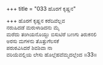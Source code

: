+++
title = "033 ಹೊರಗೆ ಕೃಷ್ಣನ"

+++
ಹೊರಗೆ ಕೃಷ್ಣನ ಕರೆದಿವೆಲ್ಲವ  
ನರುಹಿದಡೆ ಮರುಳಾಡಿದನು ಮೈ  
ಮರೆದು ತಂಗಿಯನೊಯ್ದು ಬಿಸುಟಿರೆ ಬಣಗು ತಿರುಕನಲಿ  
ಅರಸು ಮಗಳನು ತೊತ್ತುಗೆಲಸಕೆ  
ಪರುಠವಿಸಿದರೆ ಶಿವಶಿವಾ ನಾ  
ವರಿಯೆವಲ್ಲಿಯ ಲೇಸು ಹೊಲ್ಲೆಹವೆಮ್ಮದಲ್ಲೆಂದ       ॥33॥